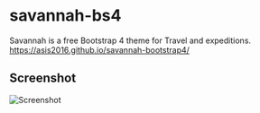 # savannah-bs4
Savannah is a free Bootstrap 4 theme for Travel and expeditions. <br>
https://asis2016.github.io/savannah-bootstrap4/

## Screenshot
![Screenshot](/screenshots/screenshot-v1.jpg)
